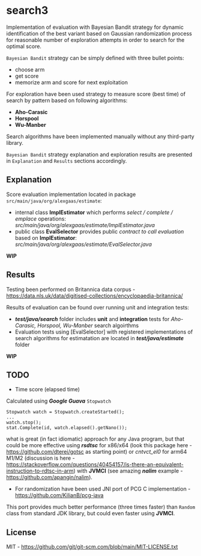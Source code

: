 # search3
Implementation of evaluation with Bayesian Bandit strategy for dynamic identification 
of the best variant based on Gaussian randomization process for reasonable number of 
exploration attempts in order to search for the optimal score.

`Bayesian Bandit` strategy can be simply defined with three bullet points:
- choose arm
- get score
- memorize arm and score for next exploitation

For exploration have been used strategy to measure score (best time) 
of search by pattern based on following algorithms:
- **Aho-Carasic**
- **Horspool**
- **Wu-Manber**

Search algorithms have been implemented manually without any third-party library.

`Bayesian Bandit` strategy explanation and exploration results are presented in `Explanation` and `Results` 
sections accordingly.

## Explanation
Score evaluation implementation located in package `src/main/java/org/alexgaas/estimate`:

- internal class **ImplEstimator** which performs _select / complete / emplace_ operations:
_src/main/java/org/alexgaas/estimate/ImplEstimator.java_
- public class **EvalSelector** provides public _contract to call evaluation_ based on **ImplEstimator**:
_src/main/java/org/alexgaas/estimate/EvalSelector.java_

**WIP**

## Results
Testing been performed on Britannica data corpus - https://data.nls.uk/data/digitised-collections/encyclopaedia-britannica/

Results of evaluation can be found over running unit and integration tests:
- **_test/java/search_** folder includes **unit** and **integration** tests for 
_Aho-Carasic, Horspool, Wu-Manber_ search algoirthms
- Evaluation tests using [EvalSelector] with registered implementations of search algorithms
for estimatation are located in **_test/java/estimate_** folder

**WIP**

## TODO
- Time score (elapsed time)

Calculated using **_Google Guava_** `Stopwatch`
```
Stopwatch watch = Stopwatch.createStarted();
...
watch.stop();
stat.Complete(id, watch.elapsed().getNano());
```
what is great (in fact idiomatic) approach for any Java program,
but that could be more effective using **_rsdtsc_** for x86/x64 (look this package here - https://github.com/dterei/gotsc as starting point) 
or _cntvct_el0_ for arm64 M1/M2 (discussion is here - https://stackoverflow.com/questions/40454157/is-there-an-equivalent-instruction-to-rdtsc-in-arm)
with **JVMCI** (see amazing **_nalim_** example - https://github.com/apangin/nalim).

- For randomization have been used JNI port of PCG C implementation - https://github.com/KilianB/pcg-java

This port provides much better performance (three times faster) than `Random` class from standard JDK library, but could even
faster using **JVMCI**.

## License
MIT - https://github.com/git/git-scm.com/blob/main/MIT-LICENSE.txt